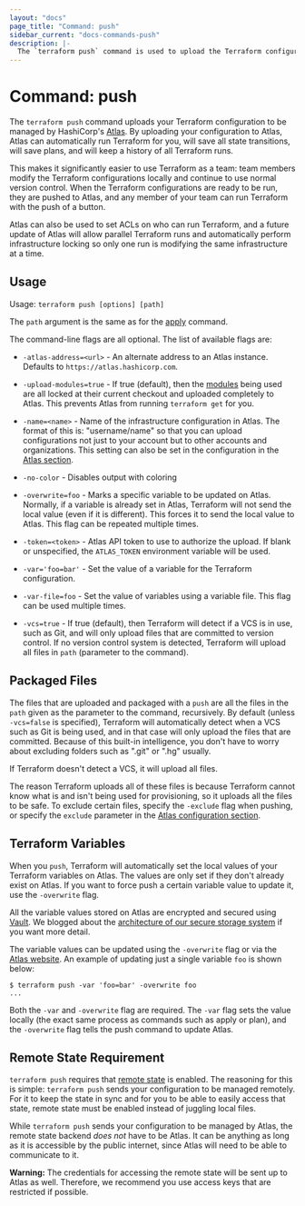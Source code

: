 ```yaml
---
layout: "docs"
page_title: "Command: push"
sidebar_current: "docs-commands-push"
description: |-
  The `terraform push` command is used to upload the Terraform configuration to HashiCorp's Atlas service for automatically managing your infrastructure in the cloud.
---
```


# Command: push

The `terraform push` command uploads your Terraform configuration to
be managed by HashiCorp's [Atlas](https://atlas.hashicorp.com).
By uploading your configuration to Atlas, Atlas can automatically run
Terraform for you, will save all state transitions, will save plans,
and will keep a history of all Terraform runs.

This makes it significantly easier to use Terraform as a team: team
members modify the Terraform configurations locally and continue to
use normal version control. When the Terraform configurations are ready
to be run, they are pushed to Atlas, and any member of your team can
run Terraform with the push of a button.

Atlas can also be used to set ACLs on who can run Terraform, and a
future update of Atlas will allow parallel Terraform runs and automatically
perform infrastructure locking so only one run is modifying the same
infrastructure at a time.

## Usage

Usage: `terraform push [options] [path]`

The `path` argument is the same as for the
[apply](/docs/commands/apply.html) command.

The command-line flags are all optional. The list of available flags are:

* `-atlas-address=<url>` - An alternate address to an Atlas instance.
  Defaults to `https://atlas.hashicorp.com`.

* `-upload-modules=true` - If true (default), then the
  [modules](/docs/modules/index.html)
  being used are all locked at their current checkout and uploaded
  completely to Atlas. This prevents Atlas from running `terraform get`
  for you.

* `-name=<name>` - Name of the infrastructure configuration in Atlas.
  The format of this is: "username/name" so that you can upload
  configurations not just to your account but to other accounts and
  organizations. This setting can also be set in the configuration
  in the
  [Atlas section](/docs/configuration/atlas.html).

* `-no-color` - Disables output with coloring


* `-overwrite=foo` - Marks a specific variable to be updated on Atlas.
  Normally, if a variable is already set in Atlas, Terraform will not
  send the local value (even if it is different). This forces it to
  send the local value to Atlas. This flag can be repeated multiple times.

* `-token=<token>` - Atlas API token to use to authorize the upload.
  If blank or unspecified, the `ATLAS_TOKEN` environment variable
  will be used.

* `-var='foo=bar'` - Set the value of a variable for the Terraform configuration.

* `-var-file=foo` - Set the value of variables using a variable file. This flag
  can be used multiple times.


* `-vcs=true` - If true (default), then Terraform will detect if a VCS
  is in use, such as Git, and will only upload files that are committed to
  version control. If no version control system is detected, Terraform will
  upload all files in `path` (parameter to the command).

## Packaged Files

The files that are uploaded and packaged with a `push` are all the
files in the `path` given as the parameter to the command, recursively.
By default (unless `-vcs=false` is specified), Terraform will automatically
detect when a VCS such as Git is being used, and in that case will only
upload the files that are committed. Because of this built-in intelligence,
you don't have to worry about excluding folders such as ".git" or ".hg" usually.

If Terraform doesn't detect a VCS, it will upload all files.

The reason Terraform uploads all of these files is because Terraform
cannot know what is and isn't being used for provisioning, so it uploads
all the files to be safe. To exclude certain files, specify the `-exclude`
flag when pushing, or specify the `exclude` parameter in the
[Atlas configuration section](/docs/configuration/atlas.html).

## Terraform Variables

When you `push`, Terraform will automatically set the local values of
your Terraform variables on Atlas. The values are only set if they
don't already exist on Atlas. If you want to force push a certain
variable value to update it, use the `-overwrite` flag.

All the variable values stored on Atlas are encrypted and secured
using [Vault](https://www.vaultproject.io). We blogged about the
[architecture of our secure storage system](https://www.hashicorp.com/blog/how-atlas-uses-vault-for-managing-secrets.html) if you want more detail.

The variable values can be updated using the `-overwrite` flag or via
the [Atlas website](https://atlas.hashicorp.com). An example of updating
just a single variable `foo` is shown below:

```
$ terraform push -var 'foo=bar' -overwrite foo
...
```

Both the `-var` and `-overwrite` flag are required. The `-var` flag
sets the value locally (the exact same process as commands such as apply
or plan), and the `-overwrite` flag tells the push command to update Atlas.

## Remote State Requirement

`terraform push` requires that
[remote state](/docs/commands/remote-config.html)
is enabled. The reasoning for this is simple: `terraform push` sends your
configuration to be managed remotely. For it to keep the state in sync
and for you to be able to easily access that state, remote state must
be enabled instead of juggling local files.

While `terraform push` sends your configuration to be managed by Atlas,
the remote state backend _does not_ have to be Atlas. It can be anything
as long as it is accessible by the public internet, since Atlas will need
to be able to communicate to it.

**Warning:** The credentials for accessing the remote state will be
sent up to Atlas as well. Therefore, we recommend you use access keys
that are restricted if possible.
